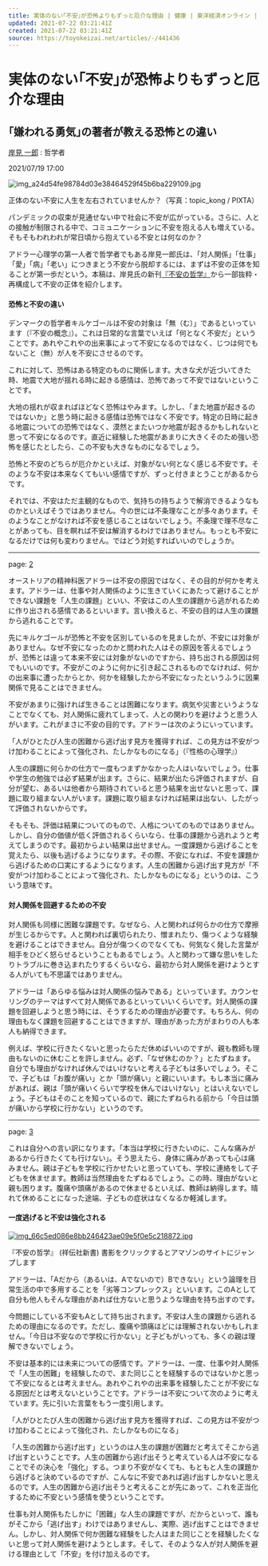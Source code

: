 ```yaml
---
title: 実体のない｢不安｣が恐怖よりもずっと厄介な理由 | 健康 | 東洋経済オンライン | 社会をよくする経済ニュース
updated: 2021-07-22 03:21:41Z
created: 2021-07-22 03:21:41Z
source: https://toyokeizai.net/articles/-/441436
---
```


# 実体のない｢不安｣が恐怖よりもずっと厄介な理由

## ｢嫌われる勇気｣の著者が教える恐怖との違い

 [岸見 一郎](https://toyokeizai.net/list/author/%E5%B2%B8%E8%A6%8B_%E4%B8%80%E9%83%8E) : 哲学者

2021/07/19 17:00

![img_a24d54fe98784d03e38464529f45b6ba229109.jpg](../_resources/img_a24d54fe98784d03e38464529f45b6ba229109.jpg)

正体のない不安に人生を左右されていませんか？（写真：topic_kong / PIXTA）

パンデミックの収束が見通せない中で社会に不安が広がっている。さらに、人との接触が制限される中で、コミュニケーションに不安を抱える人も増えている。そもそもわれわれが常日頃から抱えている不安とは何なのか？

アドラー心理学の第一人者で哲学者でもある岸見一郎氏は、「対人関係」「仕事」「愛」「病」「老い」につきまとう不安から脱却するには、まずは不安の正体を知ることが第一歩だという。本稿は、岸見氏の新刊[『不安の哲学』](http://https//www.amazon.co.jp/o/ASIN/4396116292/toyokeizaia-22/)から一部抜粋・再構成して不安の正体を紹介します。

#### 恐怖と不安の違い

デンマークの哲学者キルケゴールは不安の対象は「無（む）」であるといっています（『不安の概念』）。これは日常的な言葉でいえば「何となく不安だ」ということです。あれやこれやの出来事によって不安になるのではなく、じつは何でもないこと（無）が人を不安にさせるのです。

これに対して、恐怖はある特定のものに関係します。大きな犬が近づいてきた時、地震で大地が揺れる時に起きる感情は、恐怖であって不安ではないということです。

大地の揺れが収まればほどなく恐怖はやみます。しかし、「また地震が起きるのではないか」と思う時に起きる感情は恐怖ではなく不安です。特定の日時に起きる地震についての恐怖ではなく、漠然とまたいつか地震が起きるかもしれないと思って不安になるのです。直近に経験した地震があまりに大きくそのため強い恐怖を感じたとしたら、この不安も大きなものになるでしょう。

恐怖と不安のどちらが厄介かといえば、対象がない何となく感じる不安です。そのような不安は本来なくてもいい感情ですが、ずっと付きまとうことがあるからです。

それでは、不安はただ主観的なもので、気持ちの持ちようで解消できるようなものかといえばそうではありません。今の世には不条理なことが多々あります。そのようなことがなければ不安を感じることはないでしょう。不条理で理不尽なことがあっても、目を瞑れば不安は解消するわけではありません。もっとも不安になるだけでは何も変わりません。ではどう対処すればいいのでしょうか。

* * *

page: [2](https://toyokeizai.net/articles/-/441436?page=2)

オーストリアの精神科医アドラーは不安の原因ではなく、その目的が何かを考えます。アドラーは、仕事や対人関係のように生きていくにあたって避けることができない課題を「人生の課題」といい、不安はこの人生の課題から逃がれるために作り出される感情であるといいます。言い換えると、不安の目的は人生の課題から逃れることです。

先にキルケゴールが恐怖と不安を区別しているのを見ましたが、不安には対象がありません。なぜ不安になったのかと問われた人はその原因を答えるでしょうが、恐怖とは違って本来不安には対象がないのですから、持ち出される原因は何でもいいのです。不安がこのように何かに引き起こされるものでなければ、何かの出来事に遭ったからとか、何かを経験したから不安になったというふうに因果関係で見ることはできません。

不安があまりに強ければ生きることは困難になります。病気や災害というようなことでなくても、対人関係に疲れてしまって、人との関わりを避けようと思う人がいます。これがまさに不安の目的です。アドラーは次のようにいっています。

「人がひとたび人生の困難から逃げ出す見方を獲得すれば、この見方は不安がつけ加わることによって強化され、たしかなものになる」（『性格の心理学』）

人生の課題に何らかの仕方で一度もつまずかなかった人はいないでしょう。仕事や学生の勉強では必ず結果が出ます。さらに、結果が出たら評価されますが、自分が望む、あるいは他者から期待されていると思う結果を出せないと思って、課題に取り組まない人がいます。課題に取り組まなければ結果は出ない、したがって評価されないからです。

そもそも、評価は結果についてのもので、人格についてのものではありません。しかし、自分の価値が低く評価されるくらいなら、仕事の課題から逃れようと考えてしまうのです。最初からよい結果は出せません。一度課題から逃げることを覚えたら、以後も逃げるようになります。その際、不安になれば、不安を課題から逃げるための口実にするようになります。人生の困難から逃げ出す見方が「不安がつけ加わることによって強化され、たしかなものになる」というのは、こういう意味です。

#### 対人関係を回避するための不安

対人関係も同様に困難な課題です。なぜなら、人と関われば何らかの仕方で摩擦が生じるからです。人と関われば裏切られたり、憎まれたり、傷つくような経験を避けることはできません。自分が傷つくのでなくても、何気なく発した言葉が相手をひどく怒らせるということもあるでしょう。人と関わって嫌な思いをしたりトラブルに巻き込まれたりするくらいなら、最初から対人関係を避けようとする人がいても不思議ではありません。

アドラーは「あらゆる悩みは対人関係の悩みである」といっています。カウンセリングのテーマはすべて対人関係であるといっていいくらいです。対人関係の課題を回避しようと思う時には、そうするための理由が必要です。もちろん、何の理由もなく課題を回避することはできますが、理由があった方がまわりの人も本人も納得できます。

例えば、学校に行きたくないと思ったらただ休めばいいのですが、親も教師も理由もないのに休むことを許しません。必ず、「なぜ休むのか？」とたずねます。自分でも理由がなければ休んではいけないと考える子どもは多いでしょう。そこで、子どもは「お腹が痛い」とか「頭が痛い」と親にいいます。もし本当に痛みがあれば、親は「頭が痛いくらいで学校を休んではいけない」とはいえないでしょう。子どもはそのことを知っているので、親にたずねられる前から「今日は頭が痛いから学校に行かない」というのです。

* * *

page: [3](https://toyokeizai.net/articles/-/441436?page=3)

これは自分への言い訳になります。「本当は学校に行きたいのに、こんな痛みがあるから行きたくても行けない」。そう思えたら、身体に痛みがあっても心は痛みません。親は子どもを学校に行かせたいと思っていても、学校に連絡をして子どもを休ませます。教師は当然理由をたずねるでしょう。この時、理由がないと親も困ります。腹痛や頭痛があるので休ませるといえば、教師は納得します。晴れて休めることになった途端、子どもの症状はなくなるか軽減します。

#### 一度逃げると不安は強化される

[![img_66c5ed086e8bb246423ae09e5f0e5c218872.jpg](../_resources/img_66c5ed086e8bb246423ae09e5f0e5c218872.jpg)](http://https//www.amazon.co.jp/o/ASIN/4396116292/toyokeizaia-22/)

『不安の哲学』 (祥伝社新書)
書影をクリックするとアマゾンのサイトにジャンプします

アドラーは、「Aだから（あるいは、Aでないので）Bできない」という論理を日常生活の中で多用することを「劣等コンプレックス」といいます。このAとして自分も他人もそんな理由があれば仕方ないと思うような理由を持ち出すのです。

今問題にしている不安もAとして持ち出されます。不安は人生の課題から逃れるための理由になるのです。ただし、腹痛や頭痛ほどには理解されないかもしれません。「今日は不安なので学校に行かない」と子どもがいっても、多くの親は理解できないでしょう。

不安は基本的には未来についての感情です。アドラーは、一度、仕事や対人関係で「人生の困難」を経験したので、また同じことを経験するのではないかと思って不安になるとは考えません。あれやこれやの出来事を経験したことが不安になる原因だとは考えないということです。アドラーは不安について次のように考えています。先に引いた言葉をもう一度引用します。

「人がひとたび人生の困難から逃げ出す見方を獲得すれば、この見方は不安がつけ加わることによって強化され、たしかなものになる」

「人生の困難から逃げ出す」というのは人生の課題が困難だと考えてそこから逃げ出すということです。人生の困難から逃げ出そうと考えている人は不安になることでその決心を「強化」する。つまり不安がなくても、もともと人生の課題から逃げると決めているのですが、こんなに不安であれば逃げ出すしかないと思えるのです。人生の困難から逃げ出そうと考えることが先にあって、これを正当化するために不安という感情を使うということです。

仕事も対人関係もたしかに「困難」な人生の課題ですが、だからといって、誰もがそこから「逃げ出す」わけではありませんし、実際、逃げ出すことはできません。しかし、対人関係で何か困難な経験をした人はまた同じことを経験したくないと思って対人関係を避けようとします。そして、そのような人が対人関係を避ける理由として「不安」を付け加えるのです。